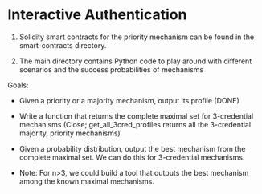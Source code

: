 # Interactive Authentication

1. Solidity smart contracts for the priority mechanism can be found in the smart-contracts directory.

2. The main directory contains Python code to play around with different scenarios and the success probabilities of mechanisms

Goals:

- Given a priority or a majority mechanism, output its profile (DONE)

- Write a function that returns the complete maximal set for 3-credential mechanisms (Close; get_all_3cred_profiles returns all the 3-credential majority, priority mechanisms)

- Given a probability distribution, output the best mechanism from the complete maximal set. We can do this for 3-credential mechanisms. 

- Note: For n>3, we could build a tool that outputs the best mechanism among the known maximal mechanisms.
